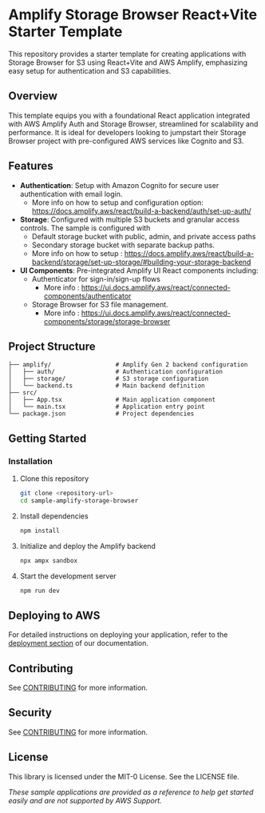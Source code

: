 # Amplify Storage Browser React+Vite Starter Template

This repository provides a starter template for creating applications with Storage Browser for S3 using React+Vite and AWS Amplify, emphasizing easy setup for authentication and S3 capabilities.

## Overview

This template equips you with a foundational React application integrated with AWS Amplify Auth and Storage Browser, streamlined for scalability and performance. It is ideal for developers looking to jumpstart their Storage Browser project with pre-configured AWS services like Cognito and S3.

## Features

- **Authentication**: Setup with Amazon Cognito for secure user authentication with email login.   
   - More info on how to setup and configuration option: https://docs.amplify.aws/react/build-a-backend/auth/set-up-auth/
- **Storage**: Configured with multiple S3 buckets and granular access controls. The sample is configured with
  - Default storage bucket with public, admin, and private access paths
  - Secondary storage bucket with separate backup paths.
  - More info on how to setup : https://docs.amplify.aws/react/build-a-backend/storage/set-up-storage/#building-your-storage-backend
- **UI Components**: Pre-integrated Amplify UI React components including:
  - Authenticator for sign-in/sign-up flows
      - More info : https://ui.docs.amplify.aws/react/connected-components/authenticator
  - Storage Browser for S3 file management.
      - More info : https://ui.docs.amplify.aws/react/connected-components/storage/storage-browser

## Project Structure

```
├── amplify/                  # Amplify Gen 2 backend configuration
│   ├── auth/                 # Authentication configuration
│   ├── storage/              # S3 storage configuration
│   └── backend.ts            # Main backend definition
├── src/
│   ├── App.tsx               # Main application component
│   └── main.tsx              # Application entry point
└── package.json              # Project dependencies
```

## Getting Started

### Installation

1. Clone this repository
   ```bash
   git clone <repository-url>
   cd sample-amplify-storage-browser
   ```

2. Install dependencies
   ```bash
   npm install
   ```

3. Initialize and deploy the Amplify backend
   ```bash
   npx ampx sandbox
   ```

4. Start the development server
   ```bash
   npm run dev
   ```

## Deploying to AWS

For detailed instructions on deploying your application, refer to the [deployment section](https://docs.amplify.aws/react/start/quickstart/#deploy-a-fullstack-app-to-aws) of our documentation.

## Contributing

See [CONTRIBUTING](CONTRIBUTING.md) for more information.

## Security

See [CONTRIBUTING](CONTRIBUTING.md#security-issue-notifications) for more information.

## License

This library is licensed under the MIT-0 License. See the LICENSE file.


_These sample applications are provided as a reference to help get started easily and are not supported by AWS Support._
